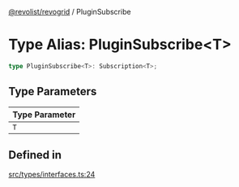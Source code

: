 [@revolist/revogrid](README.md) / PluginSubscribe

# Type Alias: PluginSubscribe\<T\>

```ts
type PluginSubscribe<T>: Subscription<T>;
```

## Type Parameters

| Type Parameter |
| ------ |
| `T` |

## Defined in

[src/types/interfaces.ts:24](https://github.com/revolist/revogrid/blob/08de4537b2052abd86ff4eb5461780401e3c4fcb/src/types/interfaces.ts#L24)
